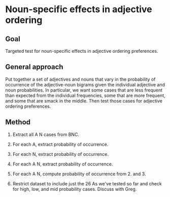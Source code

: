 # Noun-specific effects in adjective ordering

## Goal

Targeted test for noun-specific effects in adjective ordering preferences.

## General approach

Put together a set of adjectives and nouns that vary in the probability of occurrence of the adjective-noun bigrams given the individual adjective and noun probabilities. In particular, we want some cases that are less frequent than expected from the individual frequencies, some that are more frequent, and some that are smack in the middle. Then test those cases for adjective ordering preferences.

## Method

1. Extract all A N cases from BNC. 

2. For each A, extract probability of occurrence. 

3. For each N, extract probability of occurrence. 

4. For each A N, extract probability of occurrence.

5. For each A N, compute probability of occurrence from 2. and 3.

6. Restrict dataset to include just the 26 As we've tested so far and check for high, low, and mid probability cases. Discuss with Greg.